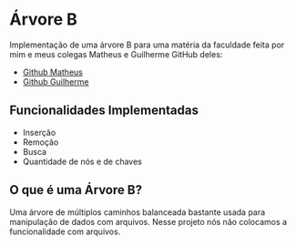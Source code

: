 <h1>Árvore B</h1>
Implementação de uma árvore B para uma matéria da faculdade feita por mim e meus colegas Matheus e Guilherme
GitHub deles:

-  [Github Matheus]
-  [Github Guilherme]

## Funcionalidades Implementadas
-  Inserção
-  Remoção
-  Busca
-  Quantidade de nós e de chaves
  
## O que é uma Árvore B?
Uma árvore de múltiplos caminhos balanceada bastante usada para manipulação de dados com arquivos.
Nesse projeto nós não colocamos a funcionalidade com arquivos.





[Github Guilherme]:https://github.com/GuilhermeWisniewski
[Github Matheus]:https://github.com/matheusymm
